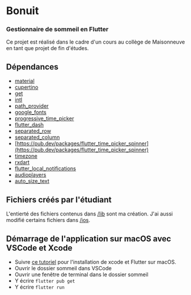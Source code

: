 # Bonuit
### Gestionnaire de sommeil en Flutter
Ce projet est réalisé dans le cadre d'un cours au collège de Maisonneuve en tant que projet de fin d'études.

## Dépendances
- [material](https://api.flutter.dev/flutter/material/material-library.html)
- [cupertino](https://api.flutter.dev/flutter/cupertino/cupertino-library.html)
- [get](https://pub.dev/packages/get)
- [intl](https://pub.dev/packages/intl)
- [path_provider](https://pub.dev/packages/path_provider)
- [google_fonts](https://pub.dev/packages/google_fonts)
- [progressive_time_picker](https://pub.dev/packages/progressive_time_picker)
- [flutter_dash](https://pub.dev/packages/flutter_dash)
- [separated_row](https://pub.dev/packages/separated_row)
- [separated_column](https://pub.dev/packages/separated_column)
- [https://pub.dev/packages/flutter_time_picker_spinner](https://pub.dev/packages/flutter_time_picker_spinner)
- [timezone](https://pub.dev/packages/timezone)
- [rxdart](https://pub.dev/packages/rxdart)
- [flutter_local_notifications](https://pub.dev/packages/flutter_local_notifications)
- [audioplayers](https://pub.dev/packages/audioplayers)
- [auto_size_text](https://pub.dev/packages/auto_size_text)

## Fichiers créés par l'étudiant
L'entierté des fichiers contenus dans [/lib](https://github.com/poclerson/sommeil/tree/main/lib) sont ma création. J'ai aussi modifié certains fichiers dans [/ios](https://github.com/poclerson/sommeil/tree/main/ios).

## Démarrage de l'application sur macOS avec VSCode et Xcode
- Suivre [ce tutoriel](https://www.youtube.com/watch?v=THsihXK1-14) pour l'installation de xcode et Flutter sur macOS.
- Ouvrir le dossier sommeil dans VSCode
- Ouvrir une fenêtre de terminal dans le dossier sommeil
- Y écrire `flutter pub get`
- Y écrire `flutter run`
